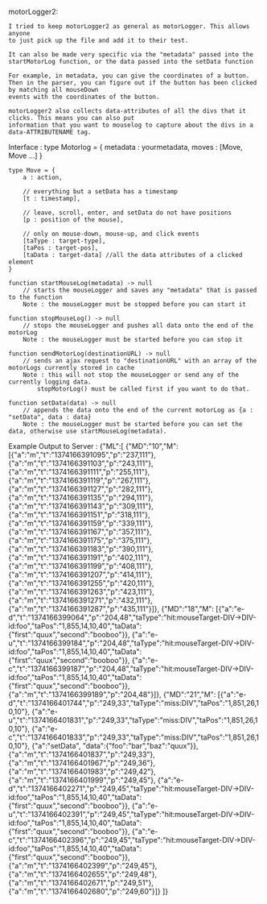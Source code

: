 motorLogger2: 

	I tried to keep motorLogger2 as general as motorLogger. This allows anyone
	to just pick up the file and add it to their test. 

	It can also be made very specific via the "metadata" passed into the startMotorLog function, or the data passed into the setData function 
	
	For example, in metadata, you can give the coordinates of a button. 
	Then in the parser, you can figure out if the button has been clicked by matching all mouseDown
	events with the coordinates of the button. 

	motorLogger2 also collects data-attributes of all the divs that it clicks. This means you can also put 
	information that you want to mouselog to capture about the divs in a data-ATTRIBUTENAME tag. 

Interface : 
	type Motorlog = {
		metadata : yourmetadata,
		moves : [Move, Move ...]
	}

	type Move = {
		a : action, 
		
		// everything but a setData has a timestamp
		[t : timestamp], 
		
		// leave, scroll, enter, and setData do not have positions
		[p : position of the mouse], 
		
		// only on mouse-down, mouse-up, and click events
		[taType : target-type],
		[taPos : target-pos],
		[taData : target-data] //all the data attributes of a clicked element
	}

	function startMouseLog(metadata) -> null
		// starts the mouseLogger and saves any "metadata" that is passed to the function
		Note : the mouseLogger must be stopped before you can start it 
	
	function stopMouseLog() -> null
		// stops the mouseLogger and pushes all data onto the end of the motorLog
		Note : the mouseLogger must be started before you can stop it

	function sendMotorLog(destinationURL) -> null
		// sends an ajax request to "destinationURL" with an array of the motorLogs currently stored in cache
		Note : this will not stop the mouseLogger or send any of the currently logging data. 
			stopMotorLog() must be called first if you want to do that. 
			
	function setData(data) -> null 
		// appends the data onto the end of the current motorLog as {a : "setData", data : data}
		Note : the mouseLogger must be started before you can set the data, otherwise use startMouseLog(metadata).

Example Output to Server : 
	{"ML":[
		{"MD":"10","M":
			[{"a":"m","t":"1374166391095","p":"237,111"},
			{"a":"m","t":"1374166391103","p":"243,111"},
			{"a":"m","t":"1374166391111","p":"255,111"},
			{"a":"m","t":"1374166391119","p":"267,111"},
			{"a":"m","t":"1374166391127","p":"282,111"},
			{"a":"m","t":"1374166391135","p":"294,111"},
			{"a":"m","t":"1374166391143","p":"309,111"},
			{"a":"m","t":"1374166391151","p":"318,111"},
			{"a":"m","t":"1374166391159","p":"339,111"},
			{"a":"m","t":"1374166391167","p":"357,111"},
			{"a":"m","t":"1374166391175","p":"375,111"},
			{"a":"m","t":"1374166391183","p":"390,111"},
			{"a":"m","t":"1374166391191","p":"402,111"},
			{"a":"m","t":"1374166391199","p":"408,111"},
			{"a":"m","t":"1374166391207","p":"414,111"},
			{"a":"m","t":"1374166391255","p":"420,111"},
			{"a":"m","t":"1374166391263","p":"423,111"},
			{"a":"m","t":"1374166391271","p":"432,111"},
			{"a":"m","t":"1374166391287","p":"435,111"}]},
		{"MD":"18","M":
			[{"a":"e-d","t":"1374166399064","p":"204,48","taType":"hit:mouseTarget-DIV->DIV-id:foo","taPos":"1,855,14,10,40","taData":{"first":"quux","second":"booboo"}},
			{"a":"e-u","t":"1374166399184","p":"204,48","taType":"hit:mouseTarget-DIV->DIV-id:foo","taPos":"1,855,14,10,40","taData":{"first":"quux","second":"booboo"}},
			{"a":"e-c","t":"1374166399187","p":"204,48","taType":"hit:mouseTarget-DIV->DIV-id:foo","taPos":"1,855,14,10,40","taData":{"first":"quux","second":"booboo"}},
			{"a":"m","t":"1374166399189","p":"204,48"}]},
		{"MD":"21","M":
			[{"a":"e-d","t":"1374166401744","p":"249,33","taType":"miss:DIV","taPos":"1,851,26,10,10"},
			{"a":"e-u","t":"1374166401831","p":"249,33","taType":"miss:DIV","taPos":"1,851,26,10,10"},
			{"a":"e-c","t":"1374166401833","p":"249,33","taType":"miss:DIV","taPos":"1,851,26,10,10"},
			{"a":"setData", "data":{"foo":"bar","baz":"quux"}}, 
			{"a":"m","t":"1374166401837","p":"249,33"},
			{"a":"m","t":"1374166401967","p":"249,36"},
			{"a":"m","t":"1374166401983","p":"249,42"},
			{"a":"m","t":"1374166401999","p":"249,45"},
			{"a":"e-d","t":"1374166402271","p":"249,45","taType":"hit:mouseTarget-DIV->DIV-id:foo","taPos":"1,855,14,10,40","taData":{"first":"quux","second":"booboo"}},
			{"a":"e-u","t":"1374166402391","p":"249,45","taType":"hit:mouseTarget-DIV->DIV-id:foo","taPos":"1,855,14,10,40","taData":{"first":"quux","second":"booboo"}},
			{"a":"e-c","t":"1374166402396","p":"249,45","taType":"hit:mouseTarget-DIV->DIV-id:foo","taPos":"1,855,14,10,40","taData":{"first":"quux","second":"booboo"}},
			{"a":"m","t":"1374166402399","p":"249,45"},
			{"a":"m","t":"1374166402655","p":"249,48"},
			{"a":"m","t":"1374166402671","p":"249,51"},
			{"a":"m","t":"1374166402680","p":"249,60"}]}
	]}